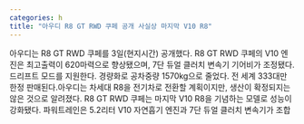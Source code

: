 ```yaml
---
categories: h
title: "아우디 R8 GT RWD 쿠페 공개 사실상 마지막 V10 R8"
---
```

아우디는 R8 GT RWD 쿠페를 3일(현지시간) 공개했다. R8 GT RWD 쿠페의 V10 엔진은 최고출력이 620마력으로 향상됐으며, 7단 듀얼 클러치 변속기 기어비가 조정됐다. 드리프트 모드를 지원한다. 경량화로 공차중량 1570kg으로 줄었다. 전 세계 333대만 한정 판매된다.아우디는 차세대 R8을 전기차로 전환할 계획이지만, 생산이 확정되지는 않은 것으로 알려졌다. R8 GT RWD 쿠페는 마지막 V10 R8을 기념하는 모델로 성능이 강화됐다. 파워트레인은 5.2리터 V10 자연흡기 엔진과 7단 듀얼 클러치 변속기가 조합